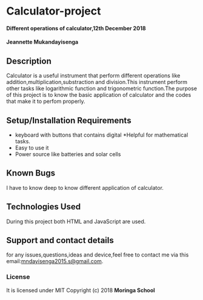 # Calculator-project
#### Different operations of calculator,12th December 2018
#### Jeannette Mukandayisenga
## Description
Calculator is a useful instrument that perform different operations like addition,multiplication,substraction and division.This instrument perform other tasks like logarithmic function and trigonometric function.The purpose of this project is to know the basic application of calculator and the codes that make it to perfom properly.
## Setup/Installation Requirements
* keyboard with buttons that contains digital
*Helpful for mathematical tasks.
* Easy to use it
* Power source like batteries and solar cells

## Known Bugs
I have to know deep to know different application of calculator.
## Technologies Used
During this project both HTML and JavaScript are used.

## Support and contact details
for any issues,questions,ideas and device,feel free to contact me via this email:mndayisenga2015.s@gmail.com.
### License
It is licensed under MIT 
Copyright (c) 2018 **Moringa School**